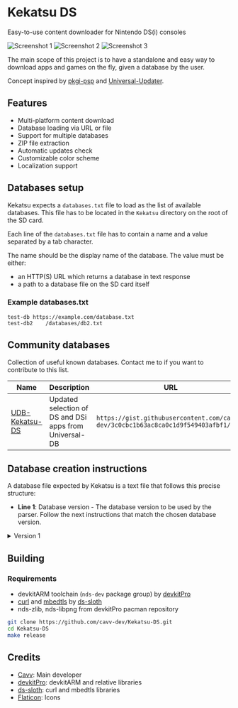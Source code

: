# Kekatsu DS
Easy-to-use content downloader for Nintendo DS(i) consoles

![Screenshot 1](https://github.com/cavv-dev/Kekatsu-DS/raw/main/resources/screenshots/Kekatsu-DS_1.png) ![Screenshot 2](https://github.com/cavv-dev/Kekatsu-DS/raw/main/resources/screenshots/Kekatsu-DS_2.png) ![Screenshot 3](https://github.com/cavv-dev/Kekatsu-DS/raw/main/resources/screenshots/Kekatsu-DS_3.png)

The main scope of this project is to have a standalone and easy way to download apps and games on the fly, given a database by the user.

Concept inspired by [pkgi-psp](https://github.com/bucanero/pkgi-psp) and [Universal-Updater](https://github.com/Universal-Team/Universal-Updater).

## Features
- Multi-platform content download
- Database loading via URL or file
- Support for multiple databases
- ZIP file extraction
- Automatic updates check
- Customizable color scheme
- Localization support

## Databases setup
Kekatsu expects a `databases.txt` file to load as the list of available databases. This file has to be located in the `Kekatsu` directory on the root of the SD card.

Each line of the `databases.txt` file has to contain a name and a value separated by a tab character.

The name should be the display name of the database. The value must be either:
- an HTTP(S) URL which returns a database in text response
- a path to a database file on the SD card itself

### Example databases.txt
```
test-db https://example.com/database.txt
test-db2    /databases/db2.txt
```

## Community databases
Collection of useful known databases. Contact me to if you want to contribute to this list.

| Name | Description | URL |
|---|---|---|
| [UDB-Kekatsu-DS](https://github.com/cavv-dev/UDB-Kekatsu-DS) | Updated selection of DS and DSi apps from Universal-DB | `https://gist.githubusercontent.com/cavv-dev/3c0cbc1b63ac8ca0c1d9f549403afbf1/raw/` |

## Database creation instructions
A database file expected by Kekatsu is a text file that follows this precise structure:

- **Line 1**: Database version - The database version to be used by the parser. Follow the next instructions that match the chosen database version.

<details><summary>Version 1</summary>

- **Line 2**: Delimiter character - The character to be used to separate fields in the next lines
- **Line 3 and above**: Fields separated by the delimiter character. They must follow this order:
    - **Title** - Display title of the content
    - **Platform** - Target platform of the content. *Should* be in lowercase and in its abbreviated form as it will be used as the name of the platform directory. E.g. `nds` instead of `Nintendo DS`.
    - **Region** - Target region of the content. Could be `NTSC-U`, `PAL` and similar for contents which target a specific region or `ANY` for contents made for any region.
    - **Version** - Release version of the content
    - **Author** - Author or publisher of the content
    - **Download URL** - The HTTP(S) URL to download the content. Must be a direct link to the file of the content. This file can be an executable or an archive in ZIP format.
    - **File name** - The name under which the downloaded file will be saved
    - **Size** - The size in bytes of the downloaded file
    - **Box art URL** - The HTTP(S) URL of the displayed box art for the content. A box art is expected to be in PNG format.
    - **Extract items** - The items to be extracted from the downloaded archive in couples of fields separated by the delimiter character. Each couple is composed of:
        - **In-path** - The path of the file or directory in the archive to be extracted. Directories should have `/` as the last character.
        - **Out-path** - The destination path of the extracted file or directory
    
        If no extract items are specified, all the files and directories will be extracted following the structure in the archive.
        
        They are not going to be checked if the downloaded file is not an archive.

### Example database file
```
1
,
test-app,nds,ANY,1.0,Author1,https://example.com/test-app-v1.0.nds,test-app.nds,1048576,https://example.com/test-app-boxart.png
test-app2,gba,NTSC-U,1.1,Author2,https://example.com/test-app2.zip,test-app2.zip,2097152,https://example.com/test-app2-boxart.png,release/gba/test-app2-v1.1.gba,test-app2.gba
```

</details>

## Building
### Requirements
- devkitARM toolchain (`nds-dev` package group) by [devkitPro](https://github.com/devkitPro)
- [curl](https://github.com/ds-sloth/pacman-packages/tree/nds-curl-mbedtls/nds/curl) and [mbedtls](https://github.com/ds-sloth/pacman-packages/tree/nds-curl-mbedtls/nds/mbedtls) by [ds-sloth](https://github.com/ds-sloth)
- nds-zlib, nds-libpng from devkitPro pacman repository

```sh
git clone https://github.com/cavv-dev/Kekatsu-DS.git
cd Kekatsu-DS
make release
```

## Credits
- [Cavv](https://github.com/cavv-dev): Main developer
- [devkitPro](https://github.com/devkitPro): devkitARM and relative libraries
- [ds-sloth](https://github.com/ds-sloth): curl and mbedtls libraries
- [Flaticon](https://www.flaticon.com/): Icons
